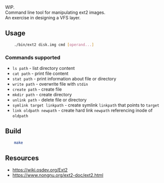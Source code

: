 WIP.  
Command line tool for manipulating ext2 images.  
An exercise in designing a VFS layer.

## Usage

```bash
    ./bin/ext2 disk.img cmd [operand...]
```

### Commands supported

- `ls path` - list directory content
- `cat path` - print file content
- `stat path` - print information about file or directory
- `write path` - overwrite file with `stdin`
- `create path` - create file
- `mkdir path` - create directory
- `unlink path` - delete file or directory
- `symlink target linkpath` - create symlink `linkpath` that points to `target`
- `link oldpath newpath` - create hard link `newpath` referencing inode of `oldpath`

## Build

```bash
    make
```

## Resources

- https://wiki.osdev.org/Ext2
- https://www.nongnu.org/ext2-doc/ext2.html

